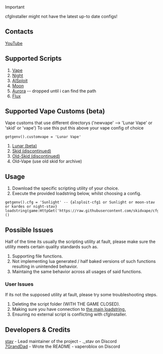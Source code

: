 > [!IMPORTANT]
> cfgInstaller might not have the latest up-to date configs!

## Contacts
[YouTube](https://youtube.com/@stavexploitz)

## Supported Scripts
1. [Vape](https://github.com/7GrandDadPGN/VapeV4ForRoblox)
2. [Night](https://discord.gg/Nt4BnPnYPB)
3. [AlSploit](https://discord.gg/BgaPWbrjyJ)
4. [Moon](https://discord.gg/GyKEDmVkPQ)
5. [Aurora](https://github.com/cocotv666/Aurora) -- dropped until i can find the path
6. [Flux](https://discord.gg/X4T9HrK2ge)

## Supported Vape Customs (beta)
Vape customs that use different directorys ('newvape' --> 'Lunar Vape' or 'skid' or 'vape')
To use this put this above your vape config of choice
```luau
getgenv().customvape = 'Lunar Vape'
```
1. [Lunar (beta)](https://discord.gg/4e7CJCxGE6)
2. [Skid (discontinued)](https://github.com/skidvape/SkidForRoblox)
3. [Old-Skid (discontinued)](https://github.com/sstvskids/SkidVapeForRoblox)
4. Old-Vape (use old skid for archive)

## Usage
1. Download the specific scripting utility of your choice.
2. Execute the provided loadstring below, whilst choosing a config.
```luau
getgenv().cfg = 'Sunlight' -- {alsploit-cfg1 or Sunlight or moon-stav or kardes or night-stav}
loadstring(game:HttpGet('https://raw.githubusercontent.com/skidvape/cfgInstaller/refs/heads/main/installer.luau'))()
```

## Possible Issues
Half of the time its usually the scripting utility at fault, please make sure the utility meets certain quality standards such as.
1. Supporting file functions.
2. Not implementing lua generated / half baked versions of such functions resulting in unintended behavior.
3. Maintaing the same behavior across all usages of said functions.
### User Issues
If its not the supposed utility at fault, please try some troubleshooting steps.
1. Deleting the script folder (WITH THE GAME CLOSED).
2. Making sure you have connection to [the main loadstring.](https://raw.githubusercontent.com/skidvape/cfgInstaller/refs/heads/main/installer.luau)
3. Ensuring no external script is conflicting with cfgInstaller.

## Developers & Credits
[stav](https://github.com/sstvskids) - Lead maintainer of the project - ._stav on Discord
<br/>
[7GrandDad](https://github.com/7GrandDadPGN) - Wrote the README - vaperoblox on Discord
